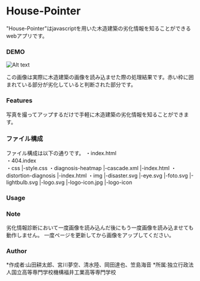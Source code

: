 # House-Pointer
 
"House-Pointer"はjavascriptを用いた木造建築の劣化情報を知ることができるwebアプリです。
 
 
### DEMO
![Alt text](https://drive.google.com/file/d/1VM3m6eNthIW2CTM9fTfHVyT7Y5wDIhpl/view?usp=sharing) 

この画像は実際に木造建築の画像を読み込ませた際の処理結果です。赤い枠に囲まれている部分が劣化していると判断された部分です。
 
### Features
 
写真を撮ってアップするだけで手軽に木造建築の劣化情報を知ることができます。  
 
### ファイル構成
 ファイル構成は以下の通りです。
・index.html  
・404.index  
・css
 |-style.css
・diagnosis-heatmap
 |-cascade.xml
 |-index.html
・distortion-diagnosis
 |-index.html
・img
 |-disaster.svg
 |-eye.svg
 |-foto.svg
 |-lightbulb.svg
 |-logo.svg
 |-logo-icon.jpg
 |-logo-icon

### Usage
 


### Note
 
劣化情報診断において一度画像を読み込んだ後にもう一度画像を読み込ませても動作しません。
一度ページを更新してから画像をアップしてください。
 
### Author
*作成者:山田耕太郎、宮川夢空、清水陸、岡田達也、笠島海音
*所属:独立行政法人国立高等専門学校機構福井工業高等専門学校

